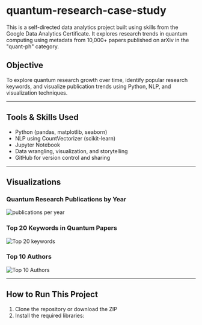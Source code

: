 # quantum-research-case-study
This is a self-directed data analytics project built using skills from the Google Data Analytics Certificate. It explores research trends in quantum computing using metadata from 10,000+ papers published on arXiv in the "quant-ph" category.


## Objective

To explore quantum research growth over time, identify popular research keywords, and visualize publication trends using Python, NLP, and visualization techniques.


---

## Tools & Skills Used

- Python (pandas, matplotlib, seaborn)
- NLP using CountVectorizer (scikit-learn)
- Jupyter Notebook
- Data wrangling, visualization, and storytelling
- GitHub for version control and sharing

---

##  Visualizations

### Quantum Research Publications by Year
![publications per year](https://github.com/user-attachments/assets/02bb4392-f496-49b2-bc60-375ef32bdff1)


### Top 20 Keywords in Quantum Papers
![Top 20 keywords](https://github.com/user-attachments/assets/c8845885-a86d-4811-b280-cac58534addd)

### Top 10 Authors 
![Top 10 Authors](https://github.com/user-attachments/assets/17f698a3-1073-4007-8dad-fb33d70326c1)

---

##  How to Run This Project

1. Clone the repository or download the ZIP  
2. Install the required libraries:




